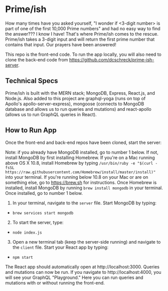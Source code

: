 # Prime/ish

How many times have you asked yourself, "I wonder if <3-digit number> is part of one of the first 10,000 Prime numbers" and had no easy way to find the answer??? I know I have! That's where Prime/ish comes to the rescue. Prime/ish takes a 3-digit input and will return the first prime number that contains that input. Our prayers have been answered!

This repo is the front-end code. To run the app locally, you will also need to clone the back-end code from https://github.com/dcschreck/prime-ish-server.

## Technical Specs

Prime/ish is built with the MERN stack; MongoDB, Express, React.js, and Node.js. Also added to this project are graphql-yoga (runs on top of Apollo's apollo-server-express), mongoose (connects to MongoDB database and allows us to run queries and mutations) and react-apollo (allows us to run GraphQL queries in React).

## How to Run App

Once the front-end and back-end repos have been cloned, start the server:

Note: if you already have MongoDB installed, go to number 1 below. If not, install MongoDB by first installing Homebrew. If you're on a Mac running above OS X 10.8, install Homebrew by typing `/usr/bin/ruby -e "$(curl -fsSL https://raw.githubusercontent.com/Homebrew/install/master/install)"` into your terminal. If you're running below 10.8 on your Mac or are on something else, go to https://brew.sh for instructions. Once Homebrew is installed, install MongoDB by running `brew install mongodb` in your terminal. Once installed, go to number 1 below.

1. In your terminal, navigate to the `server` file. Start MongoDB by typing:
  * `brew services start mongodb`

2. To start the server, type:
  * `node index.js`

3. Open a new terminal tab (keep the server-side running) and navigate to the `client` file. Start your React app by typing:
  * `npm start`

The React app should automatically open at http://localhost:3000. Queries and mutations can now be run. If you navigate to http://localhost:4000, you will see your GraphQL "Playground." Here you can run queries and mutations with or without running the front-end.  
